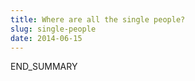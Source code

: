 ```yaml
---
title: Where are all the single people?
slug: single-people
date: 2014-06-15
---
```

<div class="mapWrap">
	<div class="canvas" id="singlePeople"></div>
</div>

END_SUMMARY

